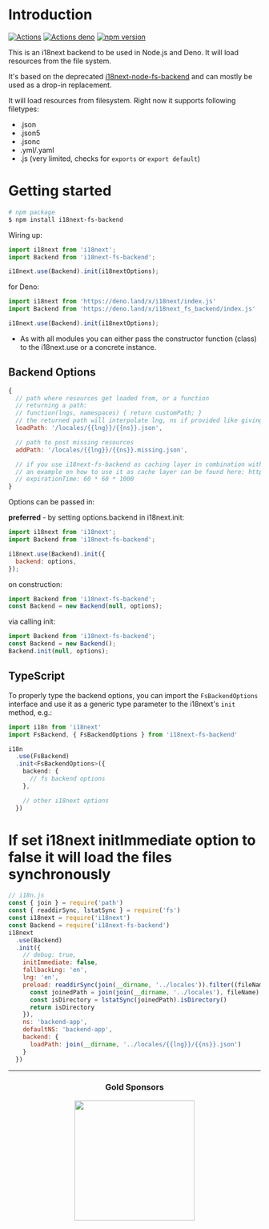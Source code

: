 # Introduction

[![Actions](https://github.com/i18next/i18next-fs-backend/workflows/node/badge.svg)](https://github.com/i18next/i18next-fs-backend/actions?query=workflow%3Anode)
[![Actions deno](https://github.com/i18next/i18next-fs-backend/workflows/deno/badge.svg)](https://github.com/i18next/i18next-fs-backend/actions?query=workflow%3Adeno)
[![npm version](https://img.shields.io/npm/v/i18next-fs-backend.svg?style=flat-square)](https://www.npmjs.com/package/i18next-fs-backend)

This is an i18next backend to be used in Node.js and Deno. It will load resources from the file system.

It's based on the deprecated [i18next-node-fs-backend](https://github.com/i18next/i18next-node-fs-backend) and can mostly be used as a drop-in replacement.

It will load resources from filesystem. Right now it supports following filetypes:

- .json
- .json5
- .jsonc
- .yml/.yaml
- .js (very limited, checks for `exports` or `export default`)

# Getting started

```bash
# npm package
$ npm install i18next-fs-backend
```

Wiring up:

```js
import i18next from 'i18next';
import Backend from 'i18next-fs-backend';

i18next.use(Backend).init(i18nextOptions);
```

for Deno:

```js
import i18next from 'https://deno.land/x/i18next/index.js'
import Backend from 'https://deno.land/x/i18next_fs_backend/index.js'

i18next.use(Backend).init(i18nextOptions);
```

- As with all modules you can either pass the constructor function (class) to the i18next.use or a concrete instance.

## Backend Options

```js
{
  // path where resources get loaded from, or a function
  // returning a path:
  // function(lngs, namespaces) { return customPath; }
  // the returned path will interpolate lng, ns if provided like giving a static path
  loadPath: '/locales/{{lng}}/{{ns}}.json',

  // path to post missing resources
  addPath: '/locales/{{lng}}/{{ns}}.missing.json',

  // if you use i18next-fs-backend as caching layer in combination with i18next-chained-backend, you can optionally set an expiration time
  // an example on how to use it as cache layer can be found here: https://github.com/i18next/i18next-fs-backend/blob/master/example/caching/app.js
  // expirationTime: 60 * 60 * 1000
}
```

Options can be passed in:

**preferred** - by setting options.backend in i18next.init:

```js
import i18next from 'i18next';
import Backend from 'i18next-fs-backend';

i18next.use(Backend).init({
  backend: options,
});
```

on construction:

```js
import Backend from 'i18next-fs-backend';
const Backend = new Backend(null, options);
```

via calling init:

```js
import Backend from 'i18next-fs-backend';
const Backend = new Backend();
Backend.init(null, options);
```

## TypeScript

To properly type the backend options, you can import the `FsBackendOptions` interface and use it as a generic type parameter to the i18next's `init` method, e.g.:

```ts
import i18n from 'i18next'
import FsBackend, { FsBackendOptions } from 'i18next-fs-backend'

i18n
  .use(FsBackend)
  .init<FsBackendOptions>({
    backend: {
      // fs backend options
    },

    // other i18next options
  })
```

# If set i18next initImmediate option to false it will load the files synchronously

```js
// i18n.js
const { join } = require('path')
const { readdirSync, lstatSync } = require('fs')
const i18next = require('i18next')
const Backend = require('i18next-fs-backend')
i18next
  .use(Backend)
  .init({
    // debug: true,
    initImmediate: false,
    fallbackLng: 'en',
    lng: 'en',
    preload: readdirSync(join(__dirname, '../locales')).filter((fileName) => {
      const joinedPath = join(join(__dirname, '../locales'), fileName)
      const isDirectory = lstatSync(joinedPath).isDirectory()
      return isDirectory
    }),
    ns: 'backend-app',
    defaultNS: 'backend-app',
    backend: {
      loadPath: join(__dirname, '../locales/{{lng}}/{{ns}}.json')
    }
  })
```

---

<h3 align="center">Gold Sponsors</h3>

<p align="center">
  <a href="https://locize.com/" target="_blank">
    <img src="https://raw.githubusercontent.com/i18next/i18next/master/assets/locize_sponsor_240.gif" width="240px">
  </a>
</p>

